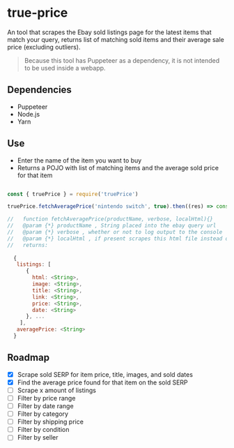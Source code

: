 # true-price

An tool that scrapes the Ebay sold listings page for the latest items that match your query, returns list of matching sold items and their average sale price (excluding outliers).

> Because this tool has Puppeteer as a dependency, it is not intended to be used inside a webapp.

## Dependencies

- Puppeteer
- Node.js
- Yarn

## Use


- Enter the name of the item you want to buy
- Returns a POJO with list of matching items and the average sold price for that item


```javascript

const { truePrice } = require('truePrice') 

truePrice.fetchAveragePrice('nintendo switch', true).then((res) => console.log(res));
```

``` javascript
//   function fetchAveragePrice(productName, verbose, localHtml){}
//   @param {*} productName , String placed into the ebay query url
//   @param {*} verbose , whether or not to log output to the console
//   @param {*} localHtml , if present scrapes this html file instead of ebay url
//   returns:
  
  {
   listings: [
      { 
        html: <String>,
        image: <String>,
        title: <String>,
        link: <String>,
        price: <String>,
        date: <String> 
      }, ...
    ],
   averagePrice: <String>
  }
```

## Roadmap

- [x] Scrape sold SERP for item price, title, images, and sold dates
- [x] Find the average price found for that item on the sold SERP
- [ ] Scrape x amount of listings
- [ ] Filter by price range
- [ ] Filter by date range
- [ ] Filter by category
- [ ] Filter by shipping price
- [ ] Filter by condition
- [ ] Filter by seller